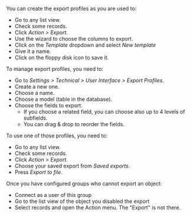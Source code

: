 You can create the export profiles as you are used to:

- Go to any list view.
- Check some records.
- Click *Action \> Export*.
- Use the wizard to choose the columns to export.
- Click on the *Template* dropdown and select *New template*
- Give it a name.
- Click on the floppy disk icon to save it.

To manage export profiles, you need to:

- Go to *Settings \> Technical \> User Interface \> Export Profiles*.
- Create a new one.
- Choose a name.
- Choose a model (table in the database).
- Choose the fields to export.
  - If you choose a related field, you can choose also up to 4 levels of
    subfields.
  - You can drag & drop to reorder the fields.

To use one of those profiles, you need to:

- Go to any list view.
- Check some records.
- Click *Action \> Export*.
- Choose your saved export from *Saved exports*.
- Press *Export to file*.

Once you have configured groups who cannot export an object:

- Connect as a user of this group
- Go to the list view of the object you disabled the export
- Select records and open the Action menu. The "Export" is not there.
